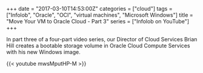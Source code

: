+++
date = "2017-03-10T14:53:00Z"
categories = ["cloud"]
tags = ["Infolob", "Oracle", "OCI", "virtual machines", "Microsoft Windows"]
title = "Move Your VM to Oracle Cloud - Part 3"
series = ["Infolob on YouTube"]
+++

In part three of a four-part video series, our Director of Cloud Services Brian Hill creates a bootable storage volume in Oracle Cloud Compute Services with his new Windows image.

{{< youtube mwsMputHP-M >}}